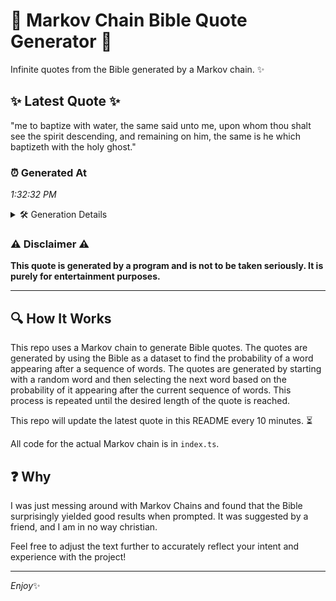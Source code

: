 # 📖 Markov Chain Bible Quote Generator 📖

Infinite quotes from the Bible generated by a Markov chain. ✨

## ✨ Latest Quote ✨
"me to baptize with water, the same said unto me, upon whom thou shalt see the spirit descending, and remaining on him, the same is he which baptizeth with the holy ghost."

### ⏰ Generated At
*1:32:32 PM*

<details>
    <summary>🛠️ Generation Details</summary>
    <p>
        <strong>🌱 Seed:</strong> me<br>
        <strong>🔄 Iterations:</strong> 31<br>
        <strong>📜 Context History:</strong><br>[ me ]: to<br>[ me, to ]: baptize<br>[ me, to, baptize ]: with<br>[ me, to, baptize, with ]: water,<br>[ me, to, baptize, with, water, ]: the<br>[ me, to, baptize, with, water,, the ]: same<br>[ to, baptize, with, water,, the, same ]: said<br>[ baptize, with, water,, the, same, said ]: unto<br>[ with, water,, the, same, said, unto ]: me,<br>[ water,, the, same, said, unto, me, ]: upon<br>[ the, same, said, unto, me,, upon ]: whom<br>[ same, said, unto, me,, upon, whom ]: thou<br>[ said, unto, me,, upon, whom, thou ]: shalt<br>[ unto, me,, upon, whom, thou, shalt ]: see<br>[ me,, upon, whom, thou, shalt, see ]: the<br>[ upon, whom, thou, shalt, see, the ]: spirit<br>[ whom, thou, shalt, see, the, spirit ]: descending,<br>[ thou, shalt, see, the, spirit, descending, ]: and<br>[ shalt, see, the, spirit, descending,, and ]: remaining<br>[ see, the, spirit, descending,, and, remaining ]: on<br>[ the, spirit, descending,, and, remaining, on ]: him,<br>[ spirit, descending,, and, remaining, on, him, ]: the<br>[ descending,, and, remaining, on, him,, the ]: same<br>[ and, remaining, on, him,, the, same ]: is<br>[ remaining, on, him,, the, same, is ]: he<br>[ on, him,, the, same, is, he ]: which<br>[ him,, the, same, is, he, which ]: baptizeth<br>[ the, same, is, he, which, baptizeth ]: with<br>[ same, is, he, which, baptizeth, with ]: the<br>[ is, he, which, baptizeth, with, the ]: holy<br>[ he, which, baptizeth, with, the, holy ]: ghost.<br>
    </p>
</details>

### ⚠️ Disclaimer ⚠️
**This quote is generated by a program and is not to be taken seriously. It is purely for entertainment purposes.**

---

## 🔍 How It Works

This repo uses a Markov chain to generate Bible quotes. The quotes are generated by using the Bible as a dataset to find the probability of a word appearing after a sequence of words. The quotes are generated by starting with a random word and then selecting the next word based on the probability of it appearing after the current sequence of words. This process is repeated until the desired length of the quote is reached.

This repo will update the latest quote in this README every 10 minutes. ⏳

All code for the actual Markov chain is in `index.ts`.

## ❓ Why

I was just messing around with Markov Chains and found that the Bible surprisingly yielded good results when prompted. 
It was suggested by a friend, and I am in no way christian.

Feel free to adjust the text further to accurately reflect your intent and experience with the project!

---

*Enjoy*✨
